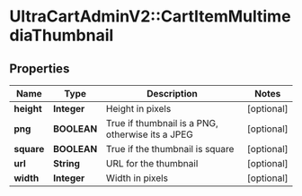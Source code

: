 # UltraCartAdminV2::CartItemMultimediaThumbnail

## Properties
Name | Type | Description | Notes
------------ | ------------- | ------------- | -------------
**height** | **Integer** | Height in pixels | [optional] 
**png** | **BOOLEAN** | True if thumbnail is a PNG, otherwise its a JPEG | [optional] 
**square** | **BOOLEAN** | True if the thumbnail is square | [optional] 
**url** | **String** | URL for the thumbnail | [optional] 
**width** | **Integer** | Width in pixels | [optional] 



